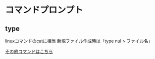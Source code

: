 # コマンドプロンプト
## type
linuxコマンドのcatに相当
新規ファイル作成時は「type nul > ファイル名」

[その他コマンドはこちら](https://www.javadrive.jp/command/)